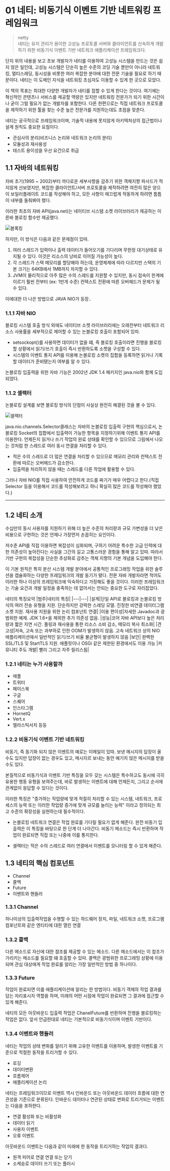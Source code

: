 # 01 네티: 비동기식 이벤트 기반 네트워킹 프레임워크

>netty  
네티는 유지 관리가 용이한 고성능 프로토콜 서버와 클라이언트를 신속하게 개발하기 위한 비동기식 이벤트 기반 네트워크 애플리케이션 프레임워크다.

단지 위의 내용을 보고 초보 개발자가 네티를 이용하여 고성능 시스템을 만드는 것은 쉽지 않은 일인데, 고성능 시스템은 단순히 높은 수준의 코딩 기술 뿐만이 아니라 네트워킹, 멀티스레딩, 동시성을 비롯한 여러 복잡한 분야에 대한 전문 기술을 필요로 하기 때문이다. 네티는 이 도메인 지식을 네트워킹 초심자도 이용할 수 있게 한 곳으로 모았다.

이 책의 목표는 최대한 다양한 개발자가 네티를 접할 수 있게 한다는 것이다. 여기에는 혁신적인 콘텐츠나 서비스를 제공할 역량은 있지만 네트워킹 전문가가 되기 위한 시간이나 굳이 그럴 필요가 없는 개발자를 포함한다. 다른 한편으로는 직접 네트워크 프로토콜을 제작하기 위한 툴을 찾는 수준 높은 전문가를 지원하는데도 초점을 맞춘다.

네티는 궁극적으로 프레임워크이며, 기술적 내용에 못지않게 아키텍처상의 접근법이나 설계 원칙도 중요한 요점이다.
- 관심사의 분리(비즈니스 논리와 네트워크 논리의 분리)
- 모듈성과 재사용성
- 테스트 용이성을 우선 요건으로 취급


## 1.1 자바의 네트워킹 
자바 초기(1995 ~ 2002)부터 까다로운 세부사항을 감추기 위한 객체지향 파사드가 적지않게 선보였지만, 복잡한 클라이언트/서버 프로토콜을 제작하려면 여전히 많은 양으이 보일러플레이트 코드를 작성해야 하고, 모든 사항이 매끄럽게 작동하게 하려면 틈틈이 내부를 들춰봐야 했다.

이러한 최초의 자바 API(java.net)는 네이티브 시스템 소켓 라이브러리가 제공하는 이른바 블로킹 함수만 제공했다.

![블록킹](./block-socket.png)

하지만, 이 방식은 다음과 같은 문제점이 있따.
1. 여러 스레드가 입력이나 출력 데이터가 들어오기를 기다리며 무한정 대기상태로 유지될 수 있다. 이것은 리소스의 낭비로 이어질 가능성이 높다.
2. 각 스레드가 스택 메모리를 할당해야 하는데, 운영체제에 따라 다르지만 스택의 기본 크기는 64KB에서 1MB까지 차지할 수 있다.
3. JVM이 물리적으로 아주 많은 수의 스레드를 지원할 수 있지만, 동시 접속이 한계에 이르기 훨씬 전부터 (ex: 1만개 수준) 컨텍스트 전환에 따른 오버헤드가 문제가 될 수 있다.

이에대한 더 나은 방법으로 JAVA NIO가 등장..


### 1.1.1 자바  NIO
블로킹 시스템 호출 방식 외에도 네이티브 소켓 라이브러리에는 오래전부터 네트워크 리소스 사용률을 세부적으로 제어할 수 있는 논블로킹 호출이 포함되어 있따.
- setsockopt()를 사용하면 데이터가 없을 떄, 즉 블로킹 호출이라면 진행을 블로킹할 상황에서 읽기/쓰기 호출이 즉시 반환하도록 소켓을 구성할 수 있다. 
- 시스템의 이벤트 통지 API를 이용해 논블로킹 소켓의 집합을 등록하면 읽거나 기록할 데이터가 준비됐는지 여부를 알 수 있다.

논블로킹 입출력을 위한 자바 기능은 2002년 JDK 1.4 패키지인 java.nio와 함께 도입되었다.

### 1.1.2  셀렉터

논블로킹 설계를 보면 블로킹 방식의 단점이 사실상 완전히 해결된 것을 볼 수 있다.

![셀렉터](./selector.png)

java.nio.channels.Selector클래스는 자바의 논블로킹 입출력 구현의 핵심으로서, 논블로킹 Socket의 집합에서 입출력이 가능한 항목을 지정하기위해 이벤트 통지 API를 이용한다. 언제든지 읽거나 쓰기 작업의 완료 상태를 확인할 수 있으므로 그림에서 나오는 것처럼 한 스레드로 여러 동시 연결을 처리할 수 있다.
- 적은 수의 스레드로 더 많은 연결을 처리할 수 있으므로 메모리 관리와 컨텍스트 전환에 따르는 오버헤드가 감소한다.
- 입출력을 처리하지 않을 때는 스레드를 다른 작업에 활용할 수 있다.

그러나 자바 NIO를 직접 사용하여 안전하게 코드를 짜기가 매우 어렵다고 한다.(직접 Selector 등을 이용해서 코드를 작성해보려고 하니 확실히 많은 코드를 작성해야 했었다.) 

---

## 1.2 네티 소개 

수십만의 동시 사용자를 지원하기 위해 더 높은 수준의 처리량과 규모 가변성을 더 낮은 비용으로 구현하는 것은 언제나 가장먼저 손꼽히는 요인이다.

저수준 API를 직접 이용하면 복잡성이 심화되며, 구하기 어려운 특수한 고급 인력에 대한 의존성이 높아진다는 사실을 그간의 길고 고통스러운 경험을 통해 알고 있따. 따라서 기반 구현의 복잡성을 단순한 추상화로 감추는 객체 지향의 기본 개념을 도입해야 한다.

이 기본 원칙은 특히 분산 시스템 개발 분야에서 공통적인 프로그래밍 작업을 위한 솔루션을 캡슐화하는 다양한 프레임워크의 개발 동기가 됐다. 전문 자바 개발자라면 적어도 이러한 하나 이상의 프레임워크에 익숙하다고 가정해도 좋을 것이다. 이러한 프레임워크는 기술 요건과 개발 일정을 충족하는 데 없어서는 안되는 중요한 도구로 자리잡았다.

네티의 특징요약
|범주|네티의 특징|
|---|---|
|설계|단일 API로 블로킹과 논블로킹 방식의 여러 전송 유형을 지원. 단순하지만 강력한 스레딩 모델. 진정한 비연결 데이터그램 소켓 지원. 재사용 지원을 위한 논리 컴포넌트 연결|
|이용 편이성|자세한 Javadoc과 광범위한 예제. JDK 1.6+을 제외한 추가 의존성 없음.
|성능|코어 자바 API보다 높은 처리량과 짧은 지연 시간. 풀링과 재사용을 통한 리소스 소비 감소, 메모리 복사 최소화|
|견고성|저속, 고속 또는 과부하로 인한 OOM가 발생하지 않음. 고속 네트워크 상의 NIO 애플리케이션에서 일반적인 읽기/쓰기 비율 불균형이 발생하지 않음
|보안| 완벽한 SSL/TLS 및 StartTLS 지원. 애플릿이나 OSGi 같은 제한된 환경에서도 이용 가능
|커뮤니티 주도 개발| 빨리 그리고 자주 릴리스됨| 

### 1.2.1 네티는 누가 사용할까

- 애플
- 트위터
- 페이스북
- 구글
- 스퀘어
- 인스타그램
- HornetQ
- Vert.x
- 엘라스틱서치 등등

### 1.2.2 비동기식 이벤트 기반 네트워킹

비동기, 즉 동기화 되지 않은 이벤트의 예로는 이메일이 있따. 보낸 메시지의 답장이 올수도 있지만 답장이 없는 경우도 있고, 메시지르 보내는 동안 예기치 않은 메시지를 받을 수도 있다.

본질적으로 비동기식과 이벤트 기반 특징을 모두 갖는 시스템은 특수하고도 동시에 극히 유용한 행동 유형을 보여주는데, 바로 발생하는 이벤트에 대해 언제든지, 그리고 순서에 관계없이 응답할 수 있다는 것이다.

이러한 특징은 "증가하는 작업량에 맞게 적절히 처리할 수 있는 시스템, 네트워크, 프로세스의 능력 또는 이러한 작업량 증가에 맞게 규모를 늘리는 능력" 이라고 정의되는 최고 수준의 확장성을 실현하는데 필수적이다.

- 논블로킹 네트워크 연결은 작업 완료를 기다릴 필요가 없게 해준다. 완전 비동기 입출력은 이 특징을 바탕으로 한 단계 더 나아간다. 비동기 메소드는 즉시 반환하며 작업이 완료되면 직접 또는 나중에 이를 통지한다.

- 셀렉터는 적은 수의 스레드로 여러 연결에서 이벤트를 모니터링 할 수 있게 해준다.

## 1.3 네티의 핵심 컴포넌트

- Channel
- 콜백
- Future
- 이벤트와 핸들러

### 1.3.1 Channel
하나이상의 입출력작업을 수행할 수 있는 하드웨어 장치, 파일, 네트워크 소켓, 프로그램 컴포넌트와 같은 엔티티에 대한 열린 연결

### 1.3.2 콜백
다른 메소드로 자신에 대한 참조를 제공할 수 있는 메소드. 다른 메소드에서는 이 참조가 가리키는 메소드를 필요할 떄 호출할 수 있따. 콜백은 광범위한 프로그래밍 상황에 이용되며 관심 대상에게 작업 완료를 알리는 가장 일반적인 방법 중 하나이다.

### 1.3.3 Future
작업이 완료되면 이를 애플리케이션에 알리는 한 방법이다. 비동기 객체의 작업 결과를 담는 자리표시자 역할을 하며, 미래의 어떤 시점에 작업이 완료되면 그 결과에 접근할 수 있게 해준다.

네티의 모든 아웃바운드 입출력 작업은 ChanelFuture를 반환하며 진행을 블로킹하는 작업은 없다. 앞서 언급한대로 네티는 기본적으로 비동기식이며 이벤트 기반이다.

### 1.3.4 이벤트와 핸들러

네티는 작업의 상태 변화를 알리기 위해 고유한 이벤트를 이용하며, 발생한 이벤트를 기준으로 적절한 동작을 트리거할 수 있다.
- 로깅
- 데이터변환
- 흐름제어
- 애플리케이션 논리

네티는 프레임워크이므로 이벤트 역시 인바운드 또는 아웃바운드 데이터 흐름에 대한 연관성을 기준으로 분류된다. 인바운드 데이터나 연관된 상태로 변화로 트리거되는 이벤트는 다음을 포하한다.
- 연결 활성화 또는 비활성화
- 데이터 읽기
- 사용자 이벤트
- 오류 이벤트

아웃바운드 이벤트는 다음과 같이 미래에 한 동작을 트리거하는 작업의 결과다.
- 원격 피어로 연결 연결 또는 닫기
- 소케승로 데이터 쓰기 또는 플러시

